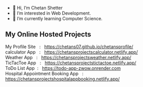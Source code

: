 - 👋 Hi, I’m Chetan Shetter
- 👀 I’m interested in Web Development.
- 🌱 I’m currently learning Computer Science.

## My Online Hosted Projects

My Profile Site &nbsp; : &nbsp; https://chetans07.github.io/chetansprofile/  
calculator App &nbsp; : &nbsp; https://chetansprojectscalculator.netlify.app/  
Weather App &nbsp; : &nbsp; https://chetansprojectsweather.netlify.app/  
TicTacToe App &nbsp; : &nbsp; https://chetansprojectstictactoe.netlify.app/  
ToDo List App &nbsp;: &nbsp; https://todo-app-zwow.onrender.com  
Hospital Appointment Booking App &nbsp; : &nbsp; https://chetansprojectshospitalappbooking.netlify.app/  

<!---
ChetanS07/ChetanS07 is a ✨ special ✨ repository because its `README.md` (this file) appears on your GitHub profile.
You can click the Preview link to take a look at your changes.
--->
